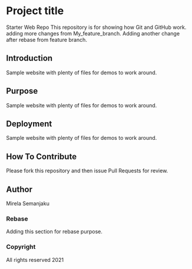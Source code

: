# Project title 

Starter Web Repo
This repository is for showing how Git and GitHub work. adding more changes from My_feature_branch.
Adding another change after rebase from feature branch.

## Introduction

Sample website with plenty of files for demos to work around.

## Purpose

Sample website with plenty of files for demos to work around.

## Deployment

Sample website with plenty of files for demos to work around.

## How To Contribute

Please fork this repository and then issue Pull Requests for review.

## Author

Mirela Semanjaku

### Rebase

Adding this section for rebase purpose.

### Copyright

All rights reserved 2021

